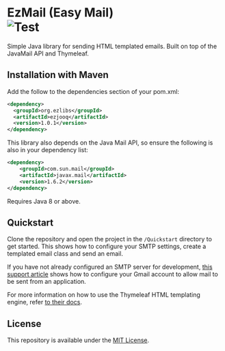 # EzMail (Easy Mail) <br> ![Test](https://github.com/DanJSG/EzMail/actions/workflows/maven.yml/badge.svg) 
Simple Java library for sending HTML templated emails. Built on top of the JavaMail API and Thymeleaf.

## Installation with Maven
Add the follow to the dependencies section of your pom.xml:

```xml
<dependency>
  <groupId>org.ezlibs</groupId>
  <artifactId>ezjooq</artifactId>
  <version>1.0.1</version>
</dependency>
```

This library also depends on the Java Mail API, so ensure the following is also in your dependency list:

```xml
<dependency>
    <groupId>com.sun.mail</groupId>
    <artifactId>javax.mail</artifactId>
    <version>1.6.2</version>
</dependency>
```

Requires Java 8 or above.

## Quickstart

Clone the repository and open the project in the `/Quickstart` directory to get started. 
This shows how to configure your SMTP settings, create a templated email class and send an email.

If you have not already configured an SMTP server for development, [this support article](https://support.google.com/a/answer/176600?hl=en) shows how to configure your Gmail account to allow mail to be sent from an application.  

For more information on how to use the Thymeleaf HTML templating engine, refer [to their docs](https://www.thymeleaf.org/doc/tutorials/3.0/usingthymeleaf.html).

## License

This repository is available under the [MIT License](https://github.com/DanJSG/EzMail/blob/main/LICENSE).
